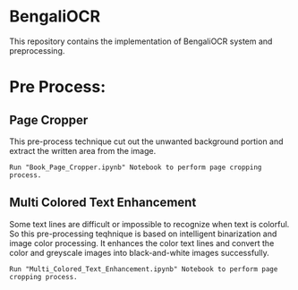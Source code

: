 # BengaliOCR 
This repository contains the implementation of BengaliOCR system and preprocessing.

# Pre Process:
  ## Page Cropper
  This pre-process technique cut out the unwanted background portion and extract the written area from the image.
  
  ```Run "Book_Page_Cropper.ipynb" Notebook to perform page cropping process.```
  
  ## Multi Colored Text Enhancement
  Some text lines are difficult or impossible to recognize when text is colorful. 
  So this pre-processing teqhnique is based on intelligent binarization and image color processing.
  It enhances the color text lines and convert the color and greyscale images into black-and-white images successfully.
  
  ```Run "Multi_Colored_Text_Enhancement.ipynb" Notebook to perform page cropping process.```
